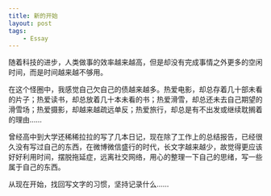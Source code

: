 ```yaml
---
title: 新的开始
layout: post
tags: 
    - Essay
---
```

随着科技的进步，人类做事的效率越来越高，但是却没有完成事情之外更多的空闲时间，而是时间越来越不够用。

在这个怪圈中，我感觉自己欠自己的债越来越多。热爱电影，却总存着几十部未看的片子；热爱读书，却总放着几十本未看的书；热爱滑雪，却总还未去自己期望的滑雪场；热爱摄影，却越来越疏远单反；热爱旅行，却总是有不出发或继续耽搁着的理由……

曾经高中到大学还稀稀拉拉的写了几本日记，现在除了工作上的总结报告，已经很久没有写过自己的东西，在微博微信盛行的时代，长文字越来越少，故觉得更应该好好利用时间，摆脱拖延症，远离社交网络，用心的整理一下自己的思绪，写一些属于自己的东西。

从现在开始，找回写文字的习惯，坚持记录什么……
